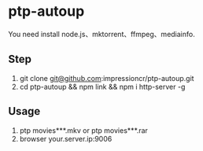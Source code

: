 # ptp-autoup
You need install node.js、mktorrent、ffmpeg、mediainfo.
## Step
1. git clone git@github.com:impressioncr/ptp-autoup.git
2. cd ptp-autoup && npm link && npm i http-server -g

## Usage
1. ptp movies***.mkv or ptp movies***.rar
2. browser your.server.ip:9006
